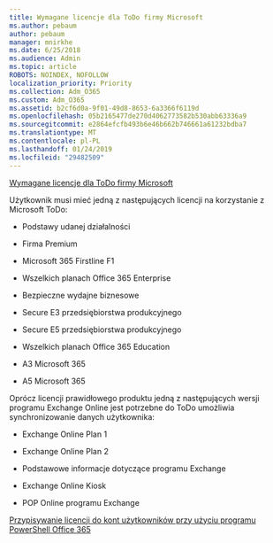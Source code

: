 ```yaml
---
title: Wymagane licencje dla ToDo firmy Microsoft
ms.author: pebaum
author: pebaum
manager: mnirkhe
ms.date: 6/25/2018
ms.audience: Admin
ms.topic: article
ROBOTS: NOINDEX, NOFOLLOW
localization_priority: Priority
ms.collection: Adm_O365
ms.custom: Adm_O365
ms.assetid: b2cf6d0a-9f01-49d8-8653-6a3366f6119d
ms.openlocfilehash: 05b2165477de270d4062773582b530abb63336a9
ms.sourcegitcommit: e2864efcfb493b6e46b662b746661a61232bdba7
ms.translationtype: MT
ms.contentlocale: pl-PL
ms.lasthandoff: 01/24/2019
ms.locfileid: "29482509"
---
```

[Wymagane licencje dla ToDo firmy Microsoft](https://support.office.com/article/381e9d1b-c500-49b5-973e-890fd86528d7.aspx)
  
Użytkownik musi mieć jedną z następujących licencji na korzystanie z Microsoft ToDo:
  
- Podstawy udanej działalności
    
- Firma Premium
    
- Microsoft 365 Firstline F1
    
- Wszelkich planach Office 365 Enterprise
    
- Bezpieczne wydajne biznesowe
    
- Secure E3 przedsiębiorstwa produkcyjnego
    
- Secure E5 przedsiębiorstwa produkcyjnego
    
- Wszelkich planach Office 365 Education
    
- A3 Microsoft 365
    
- A5 Microsoft 365
    
Oprócz licencji prawidłowego produktu jedną z następujących wersji programu Exchange Online jest potrzebne do ToDo umożliwia synchronizowanie danych użytkownika: 
  
- Exchange Online Plan 1
    
- Exchange Online Plan 2
    
- Podstawowe informacje dotyczące programu Exchange
    
- Exchange Online Kiosk
    
- POP Online programu Exchange
    
[Przypisywanie licencji do kont użytkowników przy użyciu programu PowerShell Office 365](https://docs.microsoft.com/en-us/office365/enterprise/powershell/assign-licenses-to-user-accounts-with-office-365-powershell )
  

